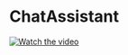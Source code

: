 # ChatAssistant
[![Watch the video](https://img.youtube.com/vi/cpqiTMduKIU/1.jpg)](https://youtu.be/cpqiTMduKIU)
